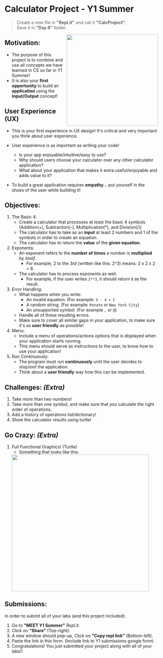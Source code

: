 # Calculator Project - Y1 Summer 

 > Create a new file in **"Repl.it"** and call it **"CalcProject"**.  
 > Save it in **"Day 6"** folder.


<img src="https://art.pixilart.com/2241c06cc44adc2.gif" align="right" width=300>

## Motivation:
- The purpose of this project is to combine and use all concepts we have learned in CS so far in Y1 Summer!  
- It is also your **first opportunity** to build an **application** using the **Input/Output** concept!

## User Experience (UX)
- This is your first experience in UX design! It's critical and very important you think about user experience.
- User experience is as important as writing your code!
    - Is your app enjoyable/intuitive/easy to use?
    - Why should users choose your calculator over any other calculator application?
    - What about your application that makes it extra useful/enjoyable and adds value to it?

- To build a great application requires **empathy**... put yourself in the shoes of the user while building it!

## Objectives:
1. The Basic 4: 
    - Create a calculator that processes at least the basic 4 symbols (Addition(+), Subtraction(-), Multiplication(*), and Division(/)) 
    - The calculator has to take as an **input** at least 2 numbers and 1 of the symbols in order to create an equation. 
    - The calculator has to return the **value** of the **given equation**.
2. Exponents:
    - An exponent refers to the **number of times** a number is **multiplied** by *itself*.
        - For example, 2 to the 3rd (written like this: 2^3) means: 2 x 2 x 2 = 8.
    - The calculator has to process exponents as well.
        - For example, if the user writes `2**3`, it should return `8` as the result.
3. Error Handling:
    - What happens when you write:
        - An invalid equation. (For example: `3 - 4 + `)
        - A random string. (For example: `Potato` or `New York City`)
        - An unsupported symbol. (For example `,` or `@`)
    - Handle all of these resulting errors.
    - Make sure to cover all similar gaps in your application, to make sure it's as **user friendly** as possible!
4. Menu:
    - Include a menu of operations/actions options that is displayed when your application starts running.
    - This menu should serve as instructions to the user, to know how to use your application!
5. Run Continuously:
    - The program must run **continuously** until the user decides to stop/exit the application.
    - Think about a **user friendly** way how this can be implemented. 


## Challenges: *(Extra)*
1. Take more than two numbers!
2. Take more than one symbol, and make sure that you calculate the right order of operations. 
3. Add a history of operations list/dictionary!
4. Show the calculator results using turtle! 

## Go Crazy: *(Extra)*
1. Full Functional Graphics! (Turtle)
    - Something that looks like this:
    <img src="https://media.geeksforgeeks.org/wp-content/uploads/Screenshot-774.png" width=450>


## Submissions:
In order to submit all of your labs (and this project included):
1. Go to **"MEET Y1 Summer"** *Repl.it*.
2. Click on **"Share"** (Top-right).
3. A new window should pop-up, Click on **"Copy repl link"** (Bottom-left).
4. Paste the link in this form. (Include link to Y1 submissions google form)
5. Congratulations! You just submitted your project along with all of your labs!!
